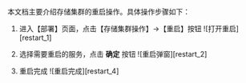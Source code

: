 本文档主要介绍存储集群的重启操作。具体操作步骤如下：

1. 进入【部署】页面，点击【存储集群操作】->【重启】按钮
![打开重启][restart_1]

2. 选择需要重启的服务，点击 **确定** 按钮
![重启弹窗][restart_2]

3. 重启完成
![重启完成][restart_4]





[^_^]:
     本文使用的所有引用和链接
[restart_1]:images/SAC/Operation/Module/restart_1.png
[restart_2]:images/SAC/Operation/Module/restart_2.png
[restart_4]:images/SAC/Operation/Module/restart_4.png

